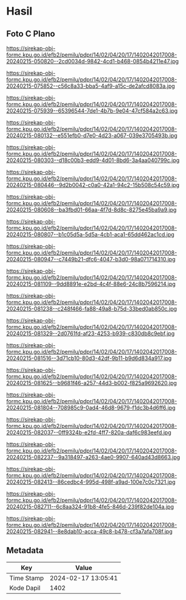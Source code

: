 # Hasil

## Foto C Plano

https://sirekap-obj-formc.kpu.go.id/efb2/pemilu/pdpr/14/02/04/20/17/1402042017008-20240215-050820--2cd0034d-9842-4cd1-b468-0854b4211e47.jpg

https://sirekap-obj-formc.kpu.go.id/efb2/pemilu/pdpr/14/02/04/20/17/1402042017008-20240215-075852--c56c8a33-bba5-4af9-a15c-de2afcd8083a.jpg

https://sirekap-obj-formc.kpu.go.id/efb2/pemilu/pdpr/14/02/04/20/17/1402042017008-20240215-075939--65396544-7de1-4b7b-9e04-47cf584a2c63.jpg

https://sirekap-obj-formc.kpu.go.id/efb2/pemilu/pdpr/14/02/04/20/17/1402042017008-20240215-080132--e551efb0-d7e0-4d23-a067-039e3705493b.jpg

https://sirekap-obj-formc.kpu.go.id/efb2/pemilu/pdpr/14/02/04/20/17/1402042017008-20240215-080303--d18c00b3-edd9-4d01-8bd6-3a4aa040799c.jpg

https://sirekap-obj-formc.kpu.go.id/efb2/pemilu/pdpr/14/02/04/20/17/1402042017008-20240215-080446--9d2b0042-c0a0-42a1-94c2-15b508c54c59.jpg

https://sirekap-obj-formc.kpu.go.id/efb2/pemilu/pdpr/14/02/04/20/17/1402042017008-20240215-080608--ba3fbd01-66aa-4f7d-8d8c-8275e45ba9a9.jpg

https://sirekap-obj-formc.kpu.go.id/efb2/pemilu/pdpr/14/02/04/20/17/1402042017008-20240215-080807--b1c05d5a-5d5a-4cb1-aca1-65dd462ac1cd.jpg

https://sirekap-obj-formc.kpu.go.id/efb2/pemilu/pdpr/14/02/04/20/17/1402042017008-20240215-080947--c7449b21-dfc6-4047-b3d0-98a071714310.jpg

https://sirekap-obj-formc.kpu.go.id/efb2/pemilu/pdpr/14/02/04/20/17/1402042017008-20240215-081109--9dd8891e-e2bd-4c4f-88e6-24c8b7596214.jpg

https://sirekap-obj-formc.kpu.go.id/efb2/pemilu/pdpr/14/02/04/20/17/1402042017008-20240215-081238--c248f466-fa88-49a8-b75d-33bed0ab850c.jpg

https://sirekap-obj-formc.kpu.go.id/efb2/pemilu/pdpr/14/02/04/20/17/1402042017008-20240215-081329--2d0761fd-af23-4253-b939-c830db8c9ebf.jpg

https://sirekap-obj-formc.kpu.go.id/efb2/pemilu/pdpr/14/02/04/20/17/1402042017008-20240215-081516--3d71cb10-80d3-42df-9b11-b9d6d834a917.jpg

https://sirekap-obj-formc.kpu.go.id/efb2/pemilu/pdpr/14/02/04/20/17/1402042017008-20240215-081625--b9681f46-a257-44d3-b002-f825a9692620.jpg

https://sirekap-obj-formc.kpu.go.id/efb2/pemilu/pdpr/14/02/04/20/17/1402042017008-20240215-081804--708985c9-0ad4-46d8-9679-f1dc3b4d6ff6.jpg

https://sirekap-obj-formc.kpu.go.id/efb2/pemilu/pdpr/14/02/04/20/17/1402042017008-20240215-082037--0ff9324b-e2fd-4ff7-820a-daf6c983eefd.jpg

https://sirekap-obj-formc.kpu.go.id/efb2/pemilu/pdpr/14/02/04/20/17/1402042017008-20240215-082237--9a318497-a263-4ae0-9907-640ad43d8663.jpg

https://sirekap-obj-formc.kpu.go.id/efb2/pemilu/pdpr/14/02/04/20/17/1402042017008-20240215-082413--86cedbc4-995d-498f-a9ad-100e7c0c7321.jpg

https://sirekap-obj-formc.kpu.go.id/efb2/pemilu/pdpr/14/02/04/20/17/1402042017008-20240215-082711--6c8aa324-91b8-4fe5-846d-239f82de104a.jpg

https://sirekap-obj-formc.kpu.go.id/efb2/pemilu/pdpr/14/02/04/20/17/1402042017008-20240215-082941--8e8dab10-acca-49c8-b478-cf3a7afa708f.jpg


## Metadata

| Key        | Value               |
| ---------- | ------------------- |
| Time Stamp | 2024-02-17 13:05:41 |
| Kode Dapil | 1402                |



